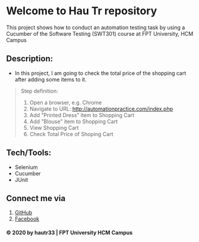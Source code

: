 # Welcome to Hau Tr repository
This project shows how to conduct an automation testing task by using a Cucumber of the Software Testing (SWT301) course at FPT University, HCM Campus

## Description:
* In this project, I am going to check the total price of the shopping cart after adding some items to it.
> Step definition:
> 1. Open a browser, e.g. Chrome
> 2. Navigate to URL: http://automationpractice.com/index.php
> 3. Add "Printed Dress" item to Shopping Cart
> 4. Add "Blouse" item to Shopping Cart
> 5. View Shopping Cart
> 6. Check Total Price of Shoping Cart

## Tech/Tools:
* Selenium
* Cucumber
* JUnit

## Connect me via
1. [GitHub](https://github.com/hautr33)
2. [Facebook](https://www.facebook.com/hauttse130205)

#### © 2020 by hautr33 | FPT University HCM Campus